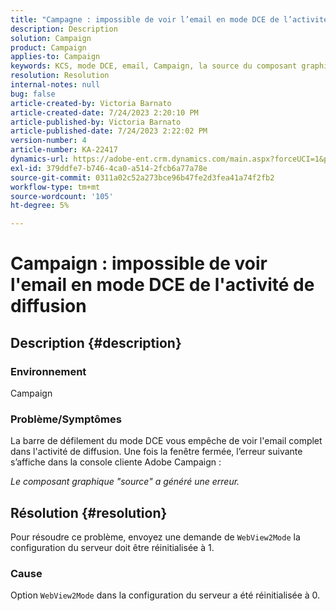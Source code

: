 ```yaml
---
title: "Campagne : impossible de voir l’email en mode DCE de l’activité de diffusion"
description: Description
solution: Campaign
product: Campaign
applies-to: Campaign
keywords: KCS, mode DCE, email, Campaign, la source du composant graphique a généré une erreur, activité de diffusion
resolution: Resolution
internal-notes: null
bug: false
article-created-by: Victoria Barnato
article-created-date: 7/24/2023 2:20:10 PM
article-published-by: Victoria Barnato
article-published-date: 7/24/2023 2:22:02 PM
version-number: 4
article-number: KA-22417
dynamics-url: https://adobe-ent.crm.dynamics.com/main.aspx?forceUCI=1&pagetype=entityrecord&etn=knowledgearticle&id=813ca62e-2d2a-ee11-bdf4-6045bd0065b6
exl-id: 379ddfe7-b746-4ca0-a514-2fcb6a77a78e
source-git-commit: 0311a02c52a273bce96b47fe2d3fea41a74f2fb2
workflow-type: tm+mt
source-wordcount: '105'
ht-degree: 5%

---
```


# Campaign : impossible de voir l&#39;email en mode DCE de l&#39;activité de diffusion

## Description {#description}


### Environnement

Campaign

### Problème/Symptômes

La barre de défilement du mode DCE vous empêche de voir l&#39;email complet dans l&#39;activité de diffusion. Une fois la fenêtre fermée, l’erreur suivante s’affiche dans la console cliente Adobe Campaign :

*Le composant graphique &quot;source&quot; a généré une erreur.*


## Résolution {#resolution}


Pour résoudre ce problème, envoyez une demande de `WebView2Mode` la configuration du serveur doit être réinitialisée à 1.

### Cause

Option `WebView2Mode` dans la configuration du serveur a été réinitialisée à 0.
